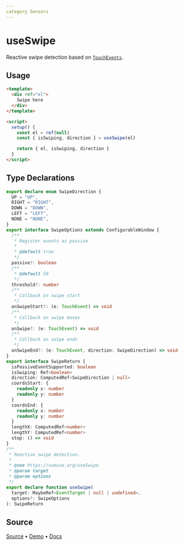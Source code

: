 ```yaml
---
category Sensors
---
```


# useSwipe

Reactive swipe detection based on [`TouchEvents`](https://developer.mozilla.org/en-US/docs/Web/API/TouchEvent).

## Usage

```html {16-20}
<template>
  <div ref="el">
    Swipe here
  </div>
</template>

<script>
  setup() {
    const el = ref(null)
    const { isSwiping, direction } = useSwipe(el)

    return { el, isSwiping, direction }
  } 
</script>
```

<!--FOOTER_STARTS-->
## Type Declarations

```typescript
export declare enum SwipeDirection {
  UP = "UP",
  RIGHT = "RIGHT",
  DOWN = "DOWN",
  LEFT = "LEFT",
  NONE = "NONE",
}
export interface SwipeOptions extends ConfigurableWindow {
  /**
   * Register events as passive
   *
   * @default true
   */
  passive?: boolean
  /**
   * @default 50
   */
  threshold?: number
  /**
   * Callback on swipe start
   */
  onSwipeStart?: (e: TouchEvent) => void
  /**
   * Callback on swipe moves
   */
  onSwipe?: (e: TouchEvent) => void
  /**
   * Callback on swipe ends
   */
  onSwipeEnd?: (e: TouchEvent, direction: SwipeDirection) => void
}
export interface SwipeReturn {
  isPassiveEventSupported: boolean
  isSwiping: Ref<boolean>
  direction: ComputedRef<SwipeDirection | null>
  coordsStart: {
    readonly x: number
    readonly y: number
  }
  coordsEnd: {
    readonly x: number
    readonly y: number
  }
  lengthX: ComputedRef<number>
  lengthY: ComputedRef<number>
  stop: () => void
}
/**
 * Reactive swipe detection.
 *
 * @see https://vueuse.org/useSwipe
 * @param target
 * @param options
 */
export declare function useSwipe(
  target: MaybeRef<EventTarget | null | undefined>,
  options?: SwipeOptions
): SwipeReturn
```

## Source

[Source](https://github.com/vueuse/vueuse/blob/main/packages/core/useSwipe/index.ts) • [Demo](https://github.com/vueuse/vueuse/blob/main/packages/core/useSwipe/demo.vue) • [Docs](https://github.com/vueuse/vueuse/blob/main/packages/core/useSwipe/index.md)


<!--FOOTER_ENDS-->
